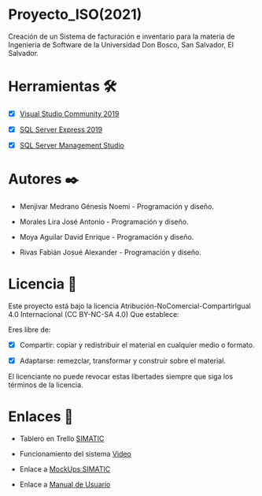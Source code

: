 # Proyecto_ISO(2021)
Creación de un Sistema de facturación e inventario para la materia de Ingenieria de Software de la Universidad Don Bosco, San Salvador, El Salvador.

# Herramientas 🛠️
- [x] [Visual Studio Community 2019](https://visualstudio.microsoft.com/es/downloads/#visual-studio-community-2019)

- [x] [SQL Server Express 2019](https://www.microsoft.com/es-es/sql-server/sql-server-downloads)

- [x] [SQL Server Management Studio](https://docs.microsoft.com/en-us/sql/ssms/download-sql-server-management-studio-ssms?view=sql-server-ver15)

# Autores ✒️
- Menjivar Medrano Génesis Noemi - Programación y diseño.

- Morales Lira José Antonio - Programación y diseño.

- Moya Aguilar David Enrique - Programación y diseño.

- Rivas Fabián Josué Alexander - Programación y diseño.

# Licencia 📝
Este proyecto está bajo la licencia Atribución-NoComercial-CompartirIgual 4.0 Internacional (CC BY-NC-SA 4.0) Que establece:

Eres libre de:

- [x] Compartir: copiar y redistribuir el material en cualquier medio o formato.

- [x] Adaptarse: remezclar, transformar y construir sobre el material.

El licenciante no puede revocar estas libertades siempre que siga los términos de la licencia. 


# Enlaces 🔗
- Tablero en Trello [SIMATIC](https://trello.com/b/NGPvdS63/simatic)

- Funcionamiento del sistema [Video](https://drive.google.com/file/d/1ddV5HczdfXjC0iP5zxUN3wrIPyxwO06C/view?usp=sharing)

- Enlace a [MockUps SIMATIC](https://drive.google.com/file/d/1qD-FtzD416LYMk3n24gw2D6VgW_pYfYl/view?usp=sharing)

- Enlace a [Manual de Usuario](https://drive.google.com/file/d/1ow_cdwqDRu5_xWgN2yj1mNo-cqYn71iU/view?usp=sharing)
